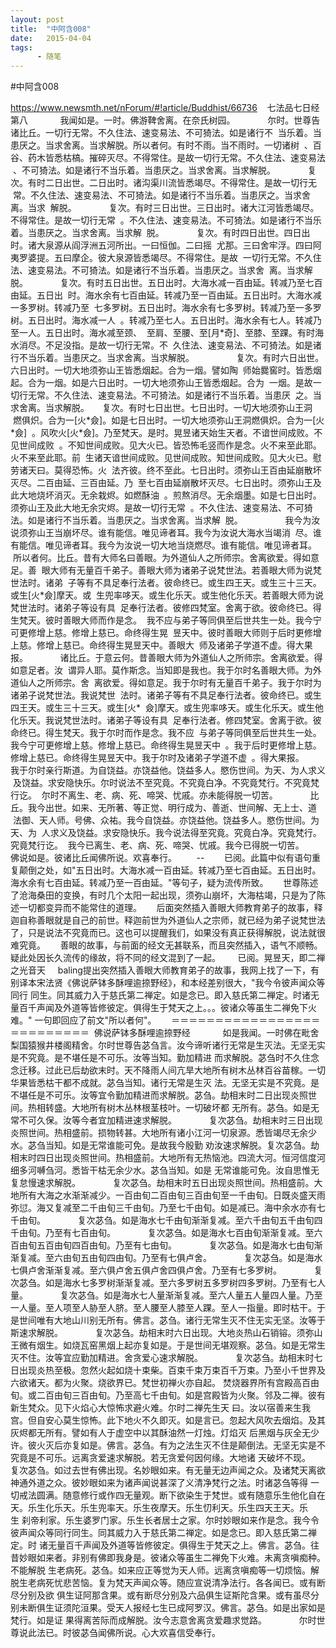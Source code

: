```yaml
---
layout: post
title:  "中阿含008"
date:   2015-04-04
tags:
      - 随笔
---
```


#中阿含008


https://www.newsmth.net/nForum/#!article/Buddhist/66736
 
 七法品七日经第八
   
 　　我闻如是。一时。佛游鞞舍离。在奈氏树园。
   
 　　尔时。世尊告诸比丘。一切行无常。不久住法、速变易法、不可猗法。如是诸行不
 当乐着。当患厌之。当求舍离。当求解脱。所以者何。有时不雨。当不雨时。一切诸树
 、百谷、药木皆悉枯槁。摧碎灭尽。不得常住。是故一切行无常。不久住法、速变易法
 、不可猗法。如是诸行不当乐着。当患厌之。当求舍离。当求解脱。
   
 　　复次。有时二日出世。二日出时。诸沟渠川流皆悉竭尽。不得常住。是故一切行无
 常。不久住法、速变易法、不可猗法。如是诸行不当乐着。当患厌之。当求舍离。当求
 解脱。
   
 　　复次。有时三日出世。三日出时。诸大江河皆悉竭尽。不得常住。是故一切行无常
 。不久住法、速变易法。不可猗法。如是诸行不当乐着。当患厌之。当求舍离。当求解
 脱。
   
 　　复次。有时四日出世。四日出时。诸大泉源从阎浮洲五河所出。一曰恒伽。二曰摇
 尤那。三曰舍牢浮。四曰阿夷罗婆提。五曰摩企。彼大泉源皆悉竭尽。不得常住。是故
 一切行无常。不久住法、速变易法。不可猗法。如是诸行不当乐着。当患厌之。当求舍
 离。当求解脱。
   
 　　复次。有时五日出世。五日出时。大海水减一百由延。转减乃至七百由延。五日出
 时。海水余有七百由延。转减乃至一百由延。五日出时。大海水减一多罗树。转减乃至
 七多罗树。五日出时。海水余有七多罗树。转减乃至一多罗树。五日出时。海水减一人
 。转减乃至七人。五日出时。海水余有七人。转减乃至一人。五日出时。海水减至颈、
 至肩、至腰、至\[月\*奇\]、至膝、至踝。有时海水消尽。不足没指。是故一切行无常。不
 久住法、速变易法、不可猗法。如是诸行不当乐着。当患厌之。当求舍离。当求解脱。
   
   
 　　复次。有时六日出世。六日出时。一切大地须弥山王皆悉烟起。合为一烟。譬如陶
 师始爨窖时。皆悉烟起。合为一烟。如是六日出时。一切大地须弥山王皆悉烟起。合为
 一烟。是故一切行无常。不久住法、速变易法。不可猗法。如是诸行不当乐着。当患厌
 之。当求舍离。当求解脱。　　复次。有时七日出世。七日出时。一切大地须弥山王洞
 燃俱炽。合为一\[火\*僉\]。如是七日出时。一切大地须弥山王洞燃俱炽。合为一\[火\*僉\]
 。风吹火\[火\*僉\]。乃至梵天。是时。晃昱诸天始生天者。不谙世间成败。不见世间成败
 。不知世间成败。见大火已。皆恐怖毛竖而作是念。火不来至此耶。火不来至此耶。前
 生诸天谙世间成败。见世间成败。知世间成败。见大火已。慰劳诸天曰。莫得恐怖。火
 法齐彼。终不至此。七日出时。须弥山王百由延崩散坏灭尽。二百由延、三百由延。乃
 至七百由延崩散坏灭尽。七日出时。须弥山王及此大地烧坏消灭。无余栽烬。如燃酥油
 。煎熬消尽。无余烟墨。如是七日出时。须弥山王及此大地无余灾烬。是故一切行无常
 。不久住法、速变易法、不可猗法。如是诸行不当乐着。当患厌之。当求舍离。当求解
 脱。
   
   
 　　我今为汝说须弥山王当崩坏尽。谁有能信。唯见谛者耳。我今为汝说大海水当竭消
 尽。谁有能信。唯见谛者耳。我今为汝说一切大地当烧燃尽。谁有能信。唯见谛者耳。
 所以者何。比丘。昔有大师名曰善眼。为外道仙人之所师宗。舍离欲爱。得如意足。善
 眼大师有无量百千弟子。善眼大师为诸弟子说梵世法。若善眼大师为说梵世法时。诸弟
 子等有不具足奉行法者。彼命终已。或生四王天。或生三十三天。或生\[火\*僉\]摩天。或
 生兜率哆天。或生化乐天。或生他化乐天。若善眼大师为说梵世法时。诸弟子等设有具
 足奉行法者。彼修四梵室。舍离于欲。彼命终已。得生梵天。彼时善眼大师而作是念。
 我不应与弟子等同俱至后世共生一处。我今宁可更修增上慈。修增上慈已。命终得生晃
 昱天中。彼时善眼大师则于后时更修增上慈。修增上慈已。命终得生晃昱天中。善眼大
 师及诸弟子学道不虚。得大果报。
   
 　　诸比丘。于意云何。昔善眼大师为外道仙人之所师宗。舍离欲爱。得如意足者。汝
 谓异人耶。莫作斯念。当知即是我也。我于尔时名善眼大师。为外道仙人之所师宗。舍
 离欲爱。得如意足。我于尔时有无量百千弟子。我于尔时为诸弟子说梵世法。我说梵世
 法时。诸弟子等有不具足奉行法者。彼命终已。或生四王天。或生三十三天。或生\[火\*
 僉\]摩天。或生兜率哆天。或生化乐天。或生他化乐天。我说梵世法时。诸弟子等设有具
 足奉行法者。修四梵室。舍离于欲。彼命终已。得生梵天。我于尔时而作是念。我不应
 与弟子等同俱至后世共生一处。我今宁可更修增上慈。修增上慈已。命终得生晃昱天中
 。我于后时更修增上慈。修增上慈已。命终得生晃昱天中。我于尔时及诸弟子学道不虚
 。得大果报。
   
 　　我于尔时亲行斯道。为自饶益。亦饶益他。饶益多人。愍伤世间。为天、为人求义
 及饶益。求安隐快乐。尔时说法不至究竟。不究竟白净。不究竟梵行。不究竟梵行讫。
 尔时不离生、老、病、死、啼哭、忧戚。亦未能得脱一切苦。
   
 　　比丘。我今出世。如来、无所著、等正觉、明行成为、善逝、世间解、无上士、道
 法御、天人师。号佛、众祐。我今自饶益。亦饶益他。饶益多人。愍伤世间。为天、为
 人求义及饶益。求安隐快乐。我今说法得至究竟。究竟白净。究竟梵行。究竟梵行讫。
 我今已离生、老、病、死、啼哭、忧戚。我今已得脱一切苦。
   
 　　佛说如是。彼诸比丘闻佛所说。欢喜奉行。  
   
 \--
  
  
 已阅。此篇中似有语句重复颠倒之处，如"五日出时。大海水减一百由延。转减乃至七百由延。五日出时。海水余有七百由延。转减乃至一百由延。"等句子，疑为流传所致。
   
 世尊陈述了沧海桑田的变换，有时几个太阳一起出现，须弥山崩坏，大海枯竭，只是为了陈述一切都变异而不能常住的道理。
   
 后面突然插入善眼大师教育弟子的故事，释迦自称善眼就是自己的前世。释迦前世为外道仙人之宗师，就已经为弟子说梵世法了，只是说法不究竟而已。这也可以提醒我们，如果没有真正获得解脱，说法就很难究竟。
   
 善眼的故事，与前面的经文无甚联系，而且突然插入，语气不顺畅。疑此处因长久流传的缘故，将不同的经文混到了一起。
 
  
 已阅。晃昱天，即二禅之光音天
   
baling提出突然插入善眼大师教育弟子的故事，我网上找了一下，有别译本宋法贤《佛说萨钵多酥哩逾捺野经》，和本经差别很大，"我今令彼声闻众等同行 同生。同其威力入于慈氏第二禅定。如是念已。即入慈氏第二禅定。时诸无量百千声闻及外道等皆修彼定。俱得生于梵天之上。。。彼诸众等虽生二禅免下火难。" 一句即回应了前文"所以者何"。
   
 ＝＝＝＝＝＝＝＝＝＝＝＝＝＝＝＝＝＝＝＝＝＝＝＝＝＝
 佛说萨钵多酥哩逾捺野经
   
 　　如是我闻。一时佛在毗舍梨国猿猴井楼阁精舍。尔时世尊告苾刍言。汝今谛听诸行无常是生灭法。无坚无实是不究竟。是不堪任是不可乐。汝等当知。勤加精进 而求解脱。苾刍时不久住念念迁移。过此已后劫欲末时。天不降雨人间亢旱大地所有树木丛林百谷苗稼。一切华果皆悉枯干都不成就。苾刍当知。诸行无常是生灭 法。无坚无实是不究竟。是不堪任是不可乐。汝等宜令勤加精进而求解脱。苾刍。劫相末时二日出现炎照世间。热相转盛。大地所有树木丛林根茎枝叶。一切破坏都 无所有。苾刍。如是无常不可久保。汝等今者宜加精进速求解脱。
   
 　　复次苾刍。劫相末时三日出现炎照世间。热相盛前。损物转甚。大地所有诸小江河一切泉源。悉皆竭尽无余少水。苾刍当知。如是无常谁能可免。是故我今殷勤 劝汝速求解脱。复次苾刍。劫相末时四日出现炎照世间。热相盛前。大地所有无热恼池。四流大河。恒河信度河细多河嚩刍河。悉皆干枯无余少水。苾刍当知。如是 无常谁能可免。汝自思惟无复怠慢速求解脱。
   
 　　复次苾刍。劫相末时五日出现炎照世间。热相盛前。大地所有大海之水渐渐减少。一百由旬二百由旬三百由旬至一千由旬。日既炎盛天雨弥愆。海又复减至二千由旬三千由旬。乃至七千由旬。如是减已。海中余水亦有七千由旬。
   
 　　复次苾刍。如是海水七千由旬渐渐复减。至六千由旬五千由旬四千由旬。乃至有七百由旬。
   
 　　复次苾刍。如是海水七百由旬渐渐复减。至六百由旬五百由旬四百由旬。乃至有七由旬。
   
 　　复次苾刍。如是海水七由旬渐渐复减。至六由旬五由旬四由旬。乃至有七俱卢舍。
   
 　　复次苾刍。如是海水七俱卢舍渐渐复减。至六俱卢舍五俱卢舍四俱卢舍。乃至有七多罗树。
   
 　　复次苾刍。如是海水七多罗树渐渐复减。至六多罗树五多罗树四多罗树。乃至有七人量。
   
 　　复次苾刍。如是海水七人量渐渐复减。至六人量五人量四人量。乃至一人量。至人项至人胁至人脐。至人腰至人膝至人踝。至人一指量。即时枯干。于是世间唯有大地山川别无所有。佛言。苾刍。诸行无常生灭不住无实无坚。汝等于斯速求解脱。
   
 　　复次苾刍。劫相末时六日出现。大地炎热山石销镕。须弥山王微有烟生。如烧瓦窑黑烟上起亦复如是。于是世间无堪观察。苾刍。如是无常生灭不住。汝等宜应勤加精进。舍贪爱心速求解脱。
   
 　　复次苾刍。劫相末时七日出现炎热至极。忽然火起如烧十束柴。百束千束万束百千万束。乃至小千世界及六欲诸天。都为火聚。烧欲界已。梵世初禅火亦自起。 焚烧器界所有宫殿高百由旬。或二百由旬三百由旬。乃至高七千由旬。如是宫殿皆为火聚。邻及二禅。彼有新生梵众。见下火焰心大惊怖求避火难。尔时二禅先生天 曰。汝以宿善来生我宫。但自安心莫生惊怖。此下地火不久即灭。如是言已。忽起大风吹去烟焰。及其灰烬都无所有。譬如有人于虚空中以其酥油然一灯烛。灯焰灭 后黑烟与灰全无少许。彼火灭后亦复如是。佛言。苾刍。有为之法生灭不住是颠倒法。无坚无实是不究竟是不可乐。远离贪爱速求解脱。若无贪爱何因何缘。大地诸 天破坏不现。
   
 　　复次苾刍。如过去世有佛出现。名妙眼如来。有无量无边声闻之众。及诸梵天离欲神通外道之众。彼妙眼如来为诸声闻说甚深了义清净梵行之法。时诸苾刍等得 一切戒法圆满。随意修行或作四无量观。断下欲染生于梵世。或有随意乐生他化自在天。乐生化乐天。乐生兜率天。乐生夜摩天。乐生忉利天。乐生四天王天。乐生 刹帝利家。乐生婆罗门家。乐生长者居士之家。尔时妙眼如来作是念。我今令彼声闻众等同行同生。同其威力入于慈氏第二禅定。如是念已。即入慈氏第二禅定。时 诸无量百千声闻及外道等皆修彼定。俱得生于梵天之上。佛言。苾刍。往昔妙眼如来者。非别有佛即我身是。彼诸众等虽生二禅免下火难。未离贪嗔痴种。不能解脱 生老病死。苾刍。如来应正等觉为天人师。远离贪嗔痴等一切烦恼。解脱生老病死忧悲苦恼。复为梵天声闻众等。随应宣说清净法行。各各闻已。或有断尽分别及欲 俱生证阿那含果。或有断尽分别及六品俱生证斯陀含果。或有虽尽分别未断俱生证须陀洹果。受天人报经七生已成阿罗汉。佛言。苾刍。如是出家如是梵行。如是证 果得离苦际而成解脱。汝今志意舍离贪爱趣求觉路。
   
 　　尔时世尊说此法已。时彼苾刍闻佛所说。心大欢喜信受奉行。
   
  

